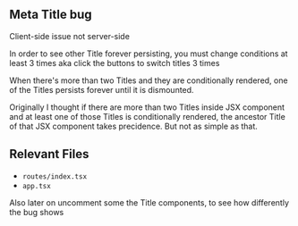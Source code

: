 ## Meta Title bug

Client-side issue not server-side

In order to see other Title forever persisting, you must change conditions at least 3 times aka click the buttons to switch titles 3 times

When there's more than two Titles and they are conditionally rendered, one of the Titles persists forever until it is dismounted.

Originally I thought if there are more than two Titles inside JSX component and at least one of those Titles is conditionally rendered, the ancestor Title of that JSX component takes precidence. But not as simple as that.

## Relevant Files

- `routes/index.tsx`
- `app.tsx`

Also later on uncomment some the Title components, to see how differently the bug shows

